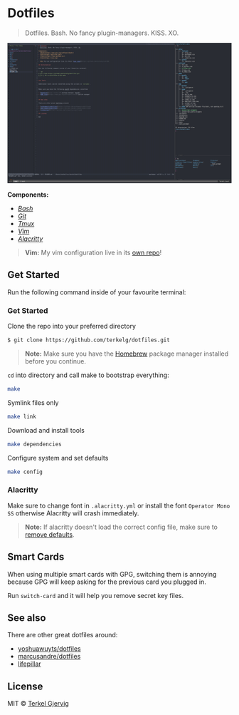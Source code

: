 # Dotfiles
> Dotfiles. Bash. No fancy plugin-managers. KISS. XO.

![screenshot](https://github.com/terkelg/dotfiles/blob/master/screenshot.jpg?raw=true)

**Components:**
- *[Bash](https://www.gnu.org/software/bash/)*
- *[Git](https://git-scm.com/)*
- *[Tmux](https://tmux.github.io/)*
- *[Vim](https://vim.org)*
- *[Alacritty](https://github.com/jwilm/alacritty)*

> **Vim:** My vim configuration live in its [own repo](https://github.com/terkelg/vimrc)!

## Get Started

Run the following command inside of your favourite terminal:

### Get Started

Clone the repo into your preferred directory

```sh
$ git clone https://github.com/terkelg/dotfiles.git
```

> **Note:** Make sure you have the [Homebrew](http://brew.sh) package manager installed before you continue.

`cd` into directory and call make to bootstrap everything:

```sh
make
```

Symlink files only

```sh
make link
```

Download and install tools
```sh
make dependencies
```

Configure system and set defaults
```sh
make config
```

### Alacritty

Make sure to change font in `.alacritty.yml` or install the font `Operator Mono SS` otherwise Alacritty will crash immediately.

> **Note:** If alacritty doesn't load the correct config file, make sure to [remove defaults](https://github.com/jwilm/alacritty#configuration).

## Smart Cards

When using multiple smart cards with GPG, switching them is annoying because GPG will keep asking for the previous card you plugged in.

Run `switch-card` and it will help you remove secret key files.

## See also

There are other great dotfiles around:

- [yoshuawuyts/dotfiles](https://github.com/yoshuawuyts/dotfiles)
- [marcusandre/dotfiles](https://github.com/marcusandre/dotfiles)
- [lifepillar](https://github.com/lifepillar/dotfiles)

## License

MIT © [Terkel Gjervig](https://terkel.com)
